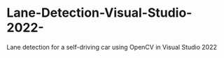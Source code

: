 # Lane-Detection-Visual-Studio-2022-
Lane detection for a self-driving car using OpenCV in Visual Studio 2022
